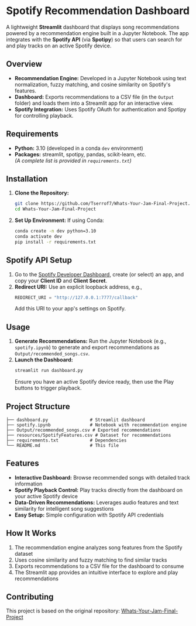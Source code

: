 # Spotify Recommendation Dashboard

A lightweight **Streamlit** dashboard that displays song recommendations powered by a recommendation engine built in a Jupyter Notebook. The app integrates with the **Spotify API** (via **Spotipy**) so that users can search for and play tracks on an active Spotify device.

## Overview

- **Recommendation Engine:** Developed in a Jupyter Notebook using text normalization, fuzzy matching, and cosine similarity on Spotify's features.
- **Dashboard:** Exports recommendations to a CSV file (in the `Output` folder) and loads them into a Streamlit app for an interactive view.
- **Spotify Integration:** Uses Spotify OAuth for authentication and Spotipy for controlling playback.

## Requirements

- **Python:** 3.10 (developed in a conda `dev` environment)
- **Packages:** streamlit, spotipy, pandas, scikit-learn, etc.  
  *(A complete list is provided in `requirements.txt`)*

## Installation

1. **Clone the Repository:**  
   ```bash
   git clone https://github.com/Tserrof7/Whats-Your-Jam-Final-Project.git
   cd Whats-Your-Jam-Final-Project
   ```

2. **Set Up Environment:** If using Conda:
   ```bash
   conda create -n dev python=3.10
   conda activate dev
   pip install -r requirements.txt
   ```

## Spotify API Setup

1. Go to the [Spotify Developer Dashboard](https://developer.spotify.com/dashboard/), create (or select) an app, and copy your **Client ID** and **Client Secret**.
2. **Redirect URI:** Use an explicit loopback address, e.g.,
   ```python
   REDIRECT_URI = "http://127.0.0.1:7777/callback"
   ```
   Add this URI to your app's settings on Spotify.

## Usage

1. **Generate Recommendations:** Run the Jupyter Notebook (e.g., `spotify.ipynb`) to generate and export recommendations as `Output/recommended_songs.csv`.
2. **Launch the Dashboard:**
   ```bash
   streamlit run dashboard.py
   ```
   Ensure you have an active Spotify device ready, then use the Play buttons to trigger playback.

## Project Structure

```
├── dashboard.py                # Streamlit dashboard
├── spotify.ipynb               # Notebook with recommendation engine
├── Output/recommended_songs.csv # Exported recommendations
├── resources/SpotifyFeatures.csv # Dataset for recommendations
├── requirements.txt            # Dependencies
└── README.md                   # This file
```

## Features

- **Interactive Dashboard:** Browse recommended songs with detailed track information
- **Spotify Playback Control:** Play tracks directly from the dashboard on your active Spotify device
- **Data-Driven Recommendations:** Leverages audio features and text similarity for intelligent song suggestions
- **Easy Setup:** Simple configuration with Spotify API credentials

## How It Works

1. The recommendation engine analyzes song features from the Spotify dataset
2. Uses cosine similarity and fuzzy matching to find similar tracks
3. Exports recommendations to a CSV file for the dashboard to consume
4. The Streamlit app provides an intuitive interface to explore and play recommendations

## Contributing

This project is based on the original repository: [Whats-Your-Jam-Final-Project](https://github.com/Tserrof7/Whats-Your-Jam-Final-Project)


